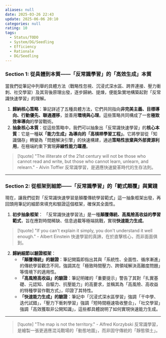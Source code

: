 ```yaml
---
aliases: null
date: 2025-03-26 22:43
update: 2025-06-06 20:10
categories: null
rating: 10
tags:
  - Status/TODO
  - System/DG/Seedling
  - Efficiency
  - Rationale
  - DG/Seedling
---
```



### Section 1: 從具體到本質——「反常識學習」的「高效生成」本質

當我們從筆記中列舉的具體方法（戰略性忽視、沉浸式深水區、跨界連接、壓力衝刺、社交學習）及其背後原理出發，逐步歸納、提煉，便能紮實地構築起對「反常識快速學習」的理解。

1.  **歸納核心策略**：筆記詳述了五種具體方法，它們共同指向**非完美主義、目標導向、行動優先、聯通遷移**，並善用**環境與心理**。這些策略共同構成了一套**極致效率導向**的學習戰術。
2.  **抽象核心本質**：從這些策略中，我們可以抽象出「反常識快速學習」的**核心本質**：它是一種**以「能力生成」為導向的「高槓桿學習工程」**。它將學習從「知識儲存」轉變為「問題解決引擎」的快速構建，通過**策略性放棄與外部資源利用**，在極端約束下實現**非線性能力躍遷**。

> [!quote]
> "The illiterate of the 21st century will not be those who cannot read and write, but those who cannot learn, unlearn, and relearn." - Alvin Toffler
> 反常識學習，是適應快速變革時代的生存法則。

---

### Section 2: 從框架到細節——「反常識學習」的「範式顛覆」與實踐

現在，讓我們從對「反常識快速學習是顛覆傳統學習範式」這一抽象框架出發，再回頭用筆記的細節來填充和驗證這個框架，確保其全面性。

1.  **初步抽象框架**：
    「反常識快速學習法」是一種**顛覆傳統、高風險高收益的學習範式**，旨在應對時間稀缺、信息過載等極端挑戰，實現**快速能力生成**。

> [!quote]
> "If you can't explain it simply, you don't understand it well enough." - Albert Einstein
> 快速學習的真諦，在於直擊核心，而非面面俱到。

2.  **歸納細節以驗證框架**：
    *   **「顛覆傳統」的驗證**：筆記開篇即指出其與「系統性、全面性、循序漸進」的傳統學習觀念不同，強調其在「極致時間壓力、跨領域解決高難度問題」等情境下的適用性。
    *   **「高風險高收益」的驗證**：筆記明確的「重要提示」警告了其對「扎實基礎、元認知、自驅力、抗壓能力」的高要求，並稱其為「高風險、高收益的特種學習作戰方式」，印證了其特性。
    *   **「快速能力生成」的驗證**：筆記中「沉浸式深水區學習」強調「干中學、迭代試錯」，「壓力下衝刺學習」強調「短時間極速吸收整合」，「社交學習」強調「高效獲取非公開知識」，這些都具體說明了如何實現快速能力生成。

---



> [!quote]
> "The map is not the territory." - Alfred Korzybski
> 反常識學習，是繪製一張更適應混沌戰場的「動態地圖」，而非固守傳統的「靜態領土」。